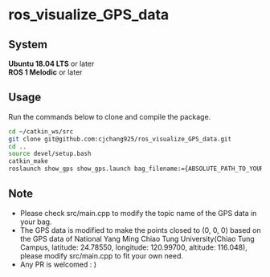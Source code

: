 # ros_visualize_GPS_data

## System
**Ubuntu 18.04 LTS** or later  
**ROS 1 Melodic** or later


## Usage
Run the commands below to clone and compile the package.  
```bash
cd ~/catkin_ws/src
git clone git@github.com:cjchang925/ros_visualize_GPS_data.git
cd ..
source devel/setup.bash
catkin_make
roslaunch show_gps show_gps.launch bag_filename:={ABSOLUTE_PATH_TO_YOUR_ROS_BAG}
```
## Note
+ Please check src/main.cpp to modify the topic name of the GPS data in your bag.
+ The GPS data is modified to make the points closed to (0, 0, 0) based on the GPS data of National Yang Ming Chiao Tung University(Chiao Tung Campus, latitude: 24.78550, longitude: 120.99700, altitude: 116.048), please modify src/main.cpp to fit your own need.
+ Any PR is welcomed : )
